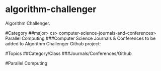 # algorithm-challenger
Algorithm Challenger.

#Category
##major> cs> computer-science-journals-and-conferences> Parallel Computing
###Computer Science Journals & Conferences to be added to Algorithm Challenger Github project:

#Topics
##Category/Class
###Journals/Conferences/Github

#Parallel Computing

